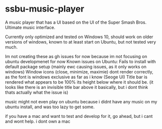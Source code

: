 # ssbu-music-player
A music player that has a UI based on the UI of the Super Smash Bros. Ultimate music interface.

Currently only optimized and tested on Windows 10, should work on older versions of windows, known to at least start on Ubuntu, but not tested very much.

Im not creating these as gh issues for now because im not focusing on ubuntu developmenet for now
Known issues on Ubuntu:
Fails to install with default package setup (mainly ewc causing issues, as it only works on windows)
Window icons (close, minimize, maximie) dont render correctly, as the font is windows exclusive as far as i know (Seoge UI)
Title bar is rendered what appears to be 100% its height below where it should be. (it looks like there is an invisible title bar above it basically, but i dont think thats actually what the issue is)

music might not even play on ubuntu because i didnt have any music on my ubuntu install, and was too lazy to get some.

if you have a mac and want to test and develop for it, go ahead, but i cant and wont help. i dont own a mac